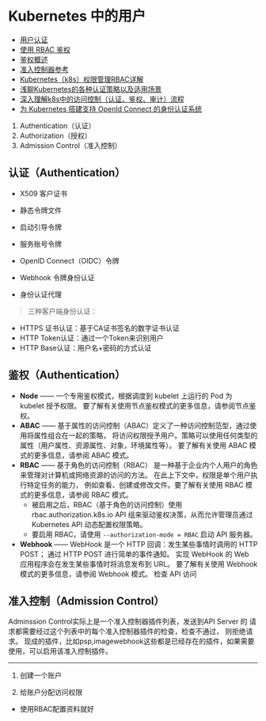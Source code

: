 # Kubernetes 中的用户 


- [用户认证](https://kubernetes.io/zh-cn/docs/reference/access-authn-authz/authentication/#openid-connect-tokens)
- [使用 RBAC 鉴权](https://kubernetes.io/zh-cn/docs/reference/access-authn-authz/rbac/)
- [鉴权概述](https://kubernetes.io/zh-cn/docs/reference/access-authn-authz/authorization/)
- [准入控制器参考](https://kubernetes.io/zh-cn/docs/reference/access-authn-authz/admission-controllers/)
- [Kubernetes（k8s）权限管理RBAC详解](https://www.cnblogs.com/liugp/p/16438284.html)
- [浅聊Kubernetes的各种认证策略以及适用场景](https://blog.csdn.net/M2l0ZgSsVc7r69eFdTj/article/details/104112140)
- [深入理解k8s中的访问控制（认证、鉴权、审计）流程](https://www.cnblogs.com/yangyuliufeng/p/13548915.html)
- [为 Kubernetes 搭建支持 OpenId Connect 的身份认证系统](https://github.com/labulakalia/ibm_bak/blob/main/ibm_articles/%E4%B8%BAKubernetes%E6%90%AD%E5%BB%BA%E6%94%AF%E6%8C%81OpenIdConnect%E7%9A%84%E8%BA%AB%E4%BB%BD%E8%AE%A4%E8%AF%81%E7%B3%BB%E7%BB%9F.md)

1. Authentication（认证）
2. Authorization（授权）
3. Admission Control（准入控制）

## 认证（Authentication）

- X509 客户证书 

- 静态令牌文件 

- 启动引导令牌 

- 服务账号令牌

- OpenID Connect（OIDC）令牌 

- Webhook 令牌身份认证

- 身份认证代理

> 三种客户端身份认证：

- HTTPS 证书认证：基于CA证书签名的数字证书认证
- HTTP Token认证：通过一个Token来识别用户
- HTTP Base认证：用户名+密码的方式认证

## 鉴权（Authentication）

- **Node** —— 一个专用鉴权模式，根据调度到 kubelet 上运行的 Pod 为 kubelet 授予权限。 要了解有关使用节点鉴权模式的更多信息，请参阅节点鉴权。
- **ABAC** —— 基于属性的访问控制（ABAC）定义了一种访问控制范型，通过使用将属性组合在一起的策略， 将访问权限授予用户。策略可以使用任何类型的属性（用户属性、资源属性、对象，环境属性等）。 要了解有关使用 ABAC 模式的更多信息，请参阅 ABAC 模式。
- **RBAC** —— 基于角色的访问控制（RBAC） 是一种基于企业内个人用户的角色来管理对计算机或网络资源的访问的方法。 在此上下文中，权限是单个用户执行特定任务的能力， 例如查看、创建或修改文件。要了解有关使用 RBAC 模式的更多信息，请参阅 RBAC 模式。
   - 被启用之后，RBAC（基于角色的访问控制）使用 rbac.authorization.k8s.io API 组来驱动鉴权决策，从而允许管理员通过 Kubernetes API 动态配置权限策略。
   - 要启用 RBAC，请使用 `--authorization-mode = RBAC` 启动 API 服务器。
- **Webhook** —— WebHook 是一个 HTTP 回调：发生某些事情时调用的 HTTP POST； 通过 HTTP POST 进行简单的事件通知。 实现 WebHook 的 Web 应用程序会在发生某些事情时将消息发布到 URL。 要了解有关使用 Webhook 模式的更多信息，请参阅 Webhook 模式。
检查 API 访问


## 准入控制（Admission Control）

Adminssion Control实际上是一个准入控制器插件列表，发送到API Server 的 请求都需要经过这个列表中的每个准入控制器插件的检查，检查不通过， 则拒绝请求。
现成的插件，比如psp,imagewebhook这些都是已经存在的插件，如果需要使用，可以启用该准入控制插件。 

--------------

1. 创建一个账户

2. 给账户分配访问权限

- 使用RBAC配置资料就好